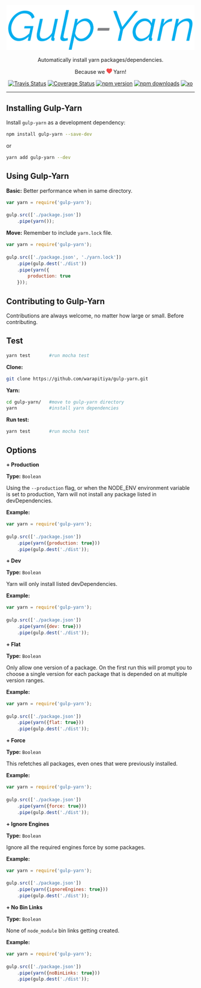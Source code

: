 <p align="center">
  <a href="https://github.com/warapitiya/gulp-yarn">
    <img alt="Gulp-Yarn" src="https://github.com/warapitiya/assets/blob/master/gulp-yarn.png?raw=true" width="546">
  </a>
</p>

<p align="center">
  Automatically install yarn packages/dependencies.
</p>
<p  align="center">
Because we <img alt="emoji=heart" src="https://github.com/warapitiya/assets/blob/master/heart-emoji.png?raw=true" width="15"> Yarn!</p>

<p align="center">
  <a href="https://travis-ci.org/warapitiya/gulp-yarn"><img alt="Travis Status" src="https://travis-ci.org/warapitiya/gulp-yarn.svg?branch=master"></a>
  <a href='https://coveralls.io/github/warapitiya/gulp-yarn?branch=master'><img src='https://coveralls.io/repos/github/warapitiya/gulp-yarn/badge.svg?branch=master' alt='Coverage Status' /></a>
  <a href="https://www.npmjs.com/package/gulp-yarn"><img src="https://img.shields.io/npm/v/gulp-yarn.svg" alt="npm version"></a>
  <a href="https://www.npmjs.com/package/gulp-yarn"><img src="https://img.shields.io/npm/dt/gulp-yarn.svg" alt="npm downloads"></a>
  <a href="https://github.com/sindresorhus/xo"><img src="https://img.shields.io/badge/code_style-XO-5ed9c7.svg" alt="xo"></a>
</p>

---

## Installing Gulp-Yarn
Install `gulp-yarn` as a development dependency:

```sh
npm install gulp-yarn --save-dev
```

or

```sh
yarn add gulp-yarn --dev
```


## Using Gulp-Yarn

**Basic:** Better performance when in same directory.

```javascript
var yarn = require('gulp-yarn');

gulp.src(['./package.json'])
    .pipe(yarn());
```

**Move:** Remember to include `yarn.lock` file.

```javascript
var yarn = require('gulp-yarn');

gulp.src(['./package.json', './yarn.lock'])
    .pipe(gulp.dest('./dist'))
    .pipe(yarn({
        production: true
    }));
```

## Contributing to Gulp-Yarn

Contributions are always welcome, no matter how large or small. Before contributing.

## Test
```sh
yarn test		#run mocha test
```

**Clone:**
```sh
git clone https://github.com/warapitiya/gulp-yarn.git
```

**Yarn:**
```sh
cd gulp-yarn/ 	#move to gulp-yarn directory
yarn 			#install yarn dependencies
```

**Run test:**
```sh
yarn test		#run mocha test
```

## Options

**+ Production**

**Type:** `Boolean`

Using the `--production` flag, or when the NODE_ENV environment variable is set to production, Yarn will not install any package listed in devDependencies.

**Example:**

```javascript
var yarn = require('gulp-yarn');

gulp.src(['./package.json'])
    .pipe(yarn({production: true}))
    .pipe(gulp.dest('./dist'));
```

**+ Dev**

**Type:** `Boolean`

Yarn will only install listed devDependencies.

**Example:**

```javascript
var yarn = require('gulp-yarn');

gulp.src(['./package.json'])
    .pipe(yarn({dev: true}))
    .pipe(gulp.dest('./dist'));
```
**+ Flat**

**Type:** `Boolean`

Only allow one version of a package. On the first run this will prompt you to choose a single version for each package that is depended on at multiple version ranges.

**Example:**

```javascript
var yarn = require('gulp-yarn');

gulp.src(['./package.json'])
    .pipe(yarn({flat: true}))
    .pipe(gulp.dest('./dist'));
```

**+ Force**

**Type:** `Boolean`

This refetches all packages, even ones that were previously installed.

**Example:**

```javascript
var yarn = require('gulp-yarn');

gulp.src(['./package.json'])
    .pipe(yarn({force: true}))
    .pipe(gulp.dest('./dist'));
```

**+ Ignore Engines**

**Type:** `Boolean`

Ignore all the required engines force by some packages.

**Example:**

```javascript
var yarn = require('gulp-yarn');

gulp.src(['./package.json'])
    .pipe(yarn({ignoreEngines: true}))
    .pipe(gulp.dest('./dist'));
```

**+ No Bin Links**

**Type:** `Boolean`

None of `node_module` bin links getting created.

**Example:**

```javascript
var yarn = require('gulp-yarn');

gulp.src(['./package.json'])
    .pipe(yarn({noBinLinks: true}))
    .pipe(gulp.dest('./dist'));
```
